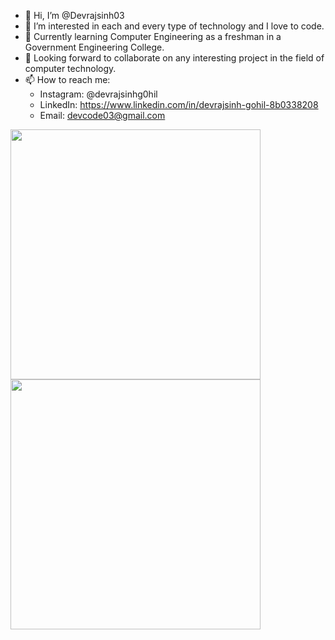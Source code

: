 - 👋 Hi, I’m @Devrajsinh03
- 👀 I’m interested in each and every type of technology and I love to code.
- 🌱 Currently learning Computer Engineering as a freshman in a Government Engineering College.
- 💞️ Looking forward to collaborate on any interesting project in the field of computer technology.
- 📫 How to reach me:<br>  
  - Instagram: @devrajsinhg0hil <br>
  - LinkedIn: https://www.linkedin.com/in/devrajsinh-gohil-8b0338208 <br>
  - Email: devcode03@gmail.com

<img align="left" src="https://github-readme-stats.vercel.app/api?username=Devrajsinh03&count_private=true&show_icons=true&theme=light" width="400"/>
<img align="center" src="https://github-readme-streak-stats.herokuapp.com/?user=Devrajsinh03" width="400">
<!---
Devrajsinh03/Devrajsinh03 is a ✨ special ✨ repository because its `README.md` (this file) appears on your GitHub profile.
You can click the Preview link to take a look at your changes.
--->
